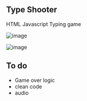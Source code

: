 ## Type Shooter

HTML Javascript Typing game


![image](https://github.com/jeremyjulesflores/TypeShooter/assets/111720888/702bfd0e-c5d6-4980-bd6e-4fab6f96ebad)


![image](https://github.com/jeremyjulesflores/TypeShooter/assets/111720888/98b1e9b5-2aa3-42f6-a06a-faa1ad4c9739)


## To do 
  - Game over logic
  - clean code
  - audio
    
